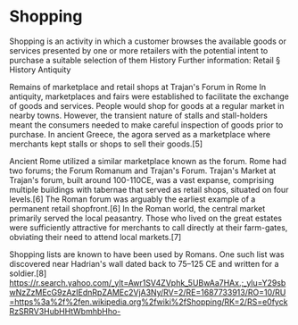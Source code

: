 # Shopping
Shopping is an activity in which a customer browses the available goods or services presented by one or more retailers with the potential intent to purchase a suitable selection of them
History
Further information: Retail § History
Antiquity

Remains of marketplace and retail shops at Trajan's Forum in Rome
In antiquity, marketplaces and fairs were established to facilitate the exchange of goods and services. People would shop for goods at a regular market in nearby towns. However, the transient nature of stalls and stall-holders meant the consumers needed to make careful inspection of goods prior to purchase. In ancient Greece, the agora served as a marketplace where merchants kept stalls or shops to sell their goods.[5]

Ancient Rome utilized a similar marketplace known as the forum. Rome had two forums; the Forum Romanum and Trajan's Forum. Trajan's Market at Trajan's forum, built around 100-110CE, was a vast expanse, comprising multiple buildings with tabernae that served as retail shops, situated on four levels.[6] The Roman forum was arguably the earliest example of a permanent retail shopfront.[6] In the Roman world, the central market primarily served the local peasantry. Those who lived on the great estates were sufficiently attractive for merchants to call directly at their farm-gates, obviating their need to attend local markets.[7]

Shopping lists are known to have been used by Romans. One such list was discovered near Hadrian's wall dated back to 75–125 CE and written for a soldier.[8]
https://r.search.yahoo.com/_ylt=Awr1SV4ZVphk_5UBwAa7HAx.;_ylu=Y29sbwNzZzMEcG9zAzIEdnRpZAMEc2VjA3Ny/RV=2/RE=1687733913/RO=10/RU=https%3a%2f%2fen.wikipedia.org%2fwiki%2fShopping/RK=2/RS=e0fyckRzSRRV3HubHHtWbmhbHho-
